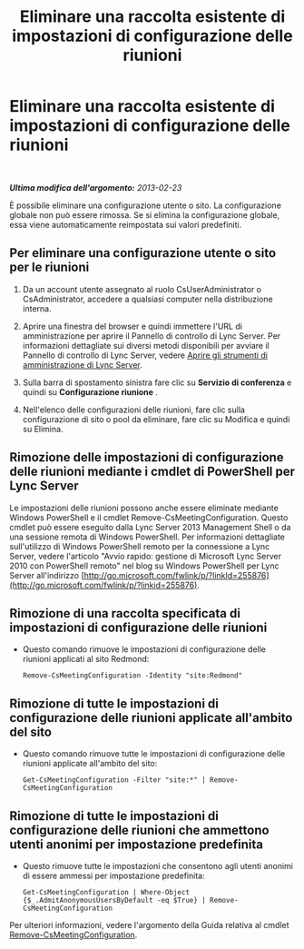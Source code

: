 ﻿---
title: Eliminare una raccolta esistente di impostazioni di configurazione delle riunioni
TOCTitle: Eliminare una raccolta esistente di impostazioni di configurazione delle riunioni
ms:assetid: 92ff8a91-05c5-4047-a533-5dff12f22299
ms:mtpsurl: https://technet.microsoft.com/it-it/library/JJ688136(v=OCS.15)
ms:contentKeyID: 49887658
ms.date: 08/24/2015
mtps_version: v=OCS.15
ms.translationtype: HT
---

# Eliminare una raccolta esistente di impostazioni di configurazione delle riunioni

 

_**Ultima modifica dell'argomento:** 2013-02-23_

È possibile eliminare una configurazione utente o sito. La configurazione globale non può essere rimossa. Se si elimina la configurazione globale, essa viene automaticamente reimpostata sui valori predefiniti.

## Per eliminare una configurazione utente o sito per le riunioni

1.  Da un account utente assegnato al ruolo CsUserAdministrator o CsAdministrator, accedere a qualsiasi computer nella distribuzione interna.

2.  Aprire una finestra del browser e quindi immettere l'URL di amministrazione per aprire il Pannello di controllo di Lync Server. Per informazioni dettagliate sui diversi metodi disponibili per avviare il Pannello di controllo di Lync Server, vedere [Aprire gli strumenti di amministrazione di Lync Server](lync-server-2013-open-lync-server-administrative-tools.md).

3.  Sulla barra di spostamento sinistra fare clic su **Servizio di conferenza** e quindi su **Configurazione riunione** .

4.  Nell'elenco delle configurazioni delle riunioni, fare clic sulla configurazione di sito o pool da eliminare, fare clic su Modifica e quindi su Elimina.

## Rimozione delle impostazioni di configurazione delle riunioni mediante i cmdlet di PowerShell per Lync Server

Le impostazioni delle riunioni possono anche essere eliminate mediante Windows PowerShell e il cmdlet Remove-CsMeetingConfiguration. Questo cmdlet può essere eseguito dalla Lync Server 2013 Management Shell o da una sessione remota di Windows PowerShell. Per informazioni dettagliate sull'utilizzo di Windows PowerShell remoto per la connessione a Lync Server, vedere l'articolo "Avvio rapido: gestione di Microsoft Lync Server 2010 con PowerShell remoto" nel blog su Windows PowerShell per Lync Server all'indirizzo [http://go.microsoft.com/fwlink/p/?linkId=255876](http://go.microsoft.com/fwlink/p/?linkid=255876).

## Rimozione di una raccolta specificata di impostazioni di configurazione delle riunioni

  - Questo comando rimuove le impostazioni di configurazione delle riunioni applicati al sito Redmond:
    
        Remove-CsMeetingConfiguration -Identity "site:Redmond"

## Rimozione di tutte le impostazioni di configurazione delle riunioni applicate all'ambito del sito

  - Questo comando rimuove tutte le impostazioni di configurazione delle riunioni applicate all'ambito del sito:
    
        Get-CsMeetingConfiguration -Filter "site:*" | Remove-CsMeetingConfiguration

## Rimozione di tutte le impostazioni di configurazione delle riunioni che ammettono utenti anonimi per impostazione predefinita

  - Questo rimuove tutte le impostazioni che consentono agli utenti anonimi di essere ammessi per impostazione predefinita:
    
        Get-CsMeetingConfiguration | Where-Object {$_.AdmitAnonymousUsersByDefault -eq $True} | Remove-CsMeetingConfiguration

Per ulteriori informazioni, vedere l'argomento della Guida relativa al cmdlet [Remove-CsMeetingConfiguration](remove-csmeetingconfiguration.md).

